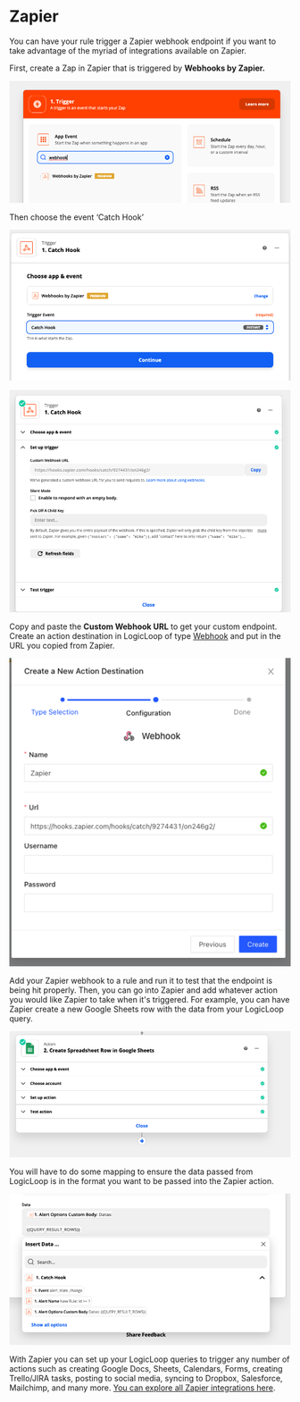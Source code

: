# Zapier

You can have your rule trigger a Zapier webhook endpoint if you want to take advantage of the myriad of integrations available on Zapier.&#x20;

First, create a Zap in Zapier that is triggered by **Webhooks by Zapier.**

![](../../.gitbook/assets/new-trigger.png)

Then choose the event ‘Catch Hook’

![](../../.gitbook/assets/catch-hook.png)

![](../../.gitbook/assets/catch-hook-url.png)

Copy and paste the **Custom Webhook URL** to get your custom endpoint. Create an action destination in LogicLoop of type [Webhook](webhooks.md) and put in the URL you copied from Zapier.

![](../../.gitbook/assets/new-zapier.png)

Add your Zapier webhook to a rule and run it to test that the endpoint is being hit properly. Then, you can go into Zapier and add whatever action you would like Zapier to take when it's triggered. For example, you can have Zapier create a new Google Sheets row with the data from your LogicLoop query.

![](../../.gitbook/assets/new-google-sheets.png)

You will have to do some mapping to ensure the data passed from LogicLoop is in the format you want to be passed into the Zapier action.

![](<../../.gitbook/assets/transform (1).png>)

With Zapier you can set up your LogicLoop queries to trigger any number of actions such as creating Google Docs, Sheets, Calendars, Forms, creating Trello/JIRA tasks, posting to social media, syncing to Dropbox, Salesforce, Mailchimp, and many more. [You can explore all Zapier integrations here](https://zapier.com/apps).
